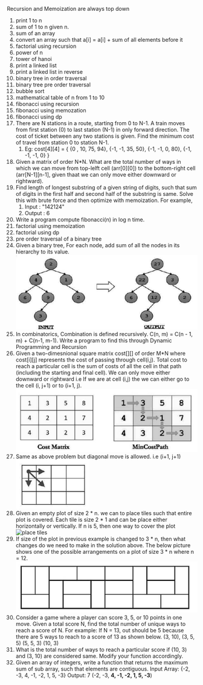 Recursion and Memoization are always top down

1. print 1 to n
2. sum of 1 to n given n.
3. sum of an array
4. convert an array such that a[i] = a[i] + sum of all elements before it
5. factorial using recursion
6. power of n
7. tower of hanoi
8. print a linked list
9. print a linked list in reverse
10. binary tree in order traversal
11. binary tree pre order traversal
12. bubble sort
13. mathematical table of n from 1 to 10
14. fibonacci using recursion
15. fibonacci using memozation
16. fibonacci using dp
17. There are N stations in a route, starting from 0 to N-1. A train moves from first station (0) to last station (N-1) in only forward direction. The cost of ticket between any two stations is given. Find the minimum cost of travel from station 0 to station N-1.
    1. Eg: cost[4][4] = {
       {0 , 10, 75, 94},
       {-1, -1, 35, 50},
       {-1, -1, 0, 80},
       {-1, -1, -1, 0}
       }
18. Given a matrix of order N\*N. What are the total number of ways in which we can move from top-lelft cell (arr[0][0]) to the bottom-right cell (arr[N-1][n-1], given thaat we can only move either downward or rightward).
19. Find length of longest substring of a given string of digits, such that sum of digits in the first half and second half of the substring is same. Solve this with brute force and then optimize with memoization. For example,
    1. Input : "142124"
    2. Output : 6
20. Write a program compute fibonacci(n) in log n time.
21. factorial using memoization
22. factorial using dp
23. pre order traversal of a binary tree
24. Given a binary tree, For each node, add sum of all the nodes in its hierarchy to its value.
![Tree Sum](../assets/tree-sum.png)
25. In combinatorics, Combination is defined recursively. C(n, m) = C(n - 1, m) + C(n-1, m-1). Write a program to find this through Dynamic Programming and Recursion
26. Given a two-dimesnional square matrix cost[][] of order M\*N where cost[i][j] represents the cost of passing through cell(i,j). Total cost to reach a particular cell is the sum of costs of all the cell in that path (including the starting and final cell). We can only move either downward or rightward i.e If we are at cell (i,j) the we can either go to the cell (i, j+1) or to (i+1, j).
![Min Cost Path](../assets/min-cost-path-1.png)
27. Same as above problem but diagonal move is allowed. i.e (i+1, j+1)
![Min Cost Path](../assets/min-cost-path-2.png)
28. Given an empty plot of size 2 * n. we can to place tiles such that entire plot is covered. Each tile is size 2 * 1 and can be place either horizontally or vertically. If n is 5, then one way to cover the plot
![place tiles](place-tiles-1.png)
29. If size of the plot in previous example is changed to 3 * n, then what changes do we need to make in the solution above. The below picture shows one of the possible arrangements on a plot of size 3 * n where n = 12.
![place tiles](../assets/place-tiles-2.png)
30. Consider a game where a player can score 3, 5, or 10 points in one move. Given a total score N, find the total number of unique ways to reach a score of N.
For example: If N = 13, out should be 5 because there are 5 ways to reach to a score of 13 as shown below. (3, 10), (3, 5, 5) (5, 5, 3) (10, 3)
31. What is the total number of ways to reach a particular score if (10, 3) and (3, 10) are considered same. Modify your function accordingly.
32. Given an array of integers, write a function that returns the maximum sum of sub array, such that elements are contiguous.
Input Array: {-2, -3, 4, -1, -2, 1, 5, -3}
Output: 7
(-2, -3, **4, -1, -2, 1, 5, -3**)